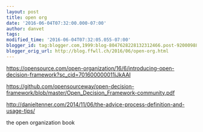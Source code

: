```yaml
---
layout: post
title: open org
date: '2016-06-04T07:32:00.000-07:00'
author: danvet
tags: 
modified_time: '2016-06-04T07:32:05.055-07:00'
blogger_id: tag:blogger.com,1999:blog-8047628228132312466.post-9200098891319736997
blogger_orig_url: http://blog.ffwll.ch/2016/06/open-org.html
---
```


https://opensource.com/open-organization/16/6/introducing-open-decision-framework?sc_cid=701600000011jJkAAI



https://github.com/opensourceway/open-decision-framework/blob/master/Open_Decision_Framework-community.pdf



http://danieltenner.com/2014/11/06/the-advice-process-definition-and-usage-tips/





the open organization book